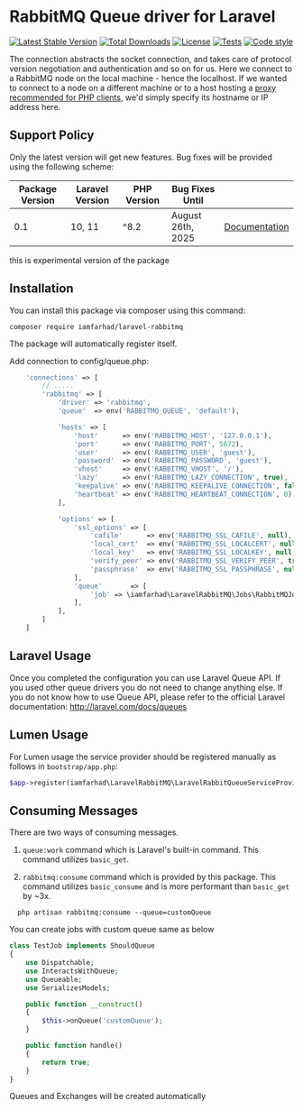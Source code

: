 # RabbitMQ Queue driver for Laravel


[![Latest Stable Version](https://poser.pugx.org/iamfarhad/laravel-rabbitmq/v/stable?format=flat-square)](https://packagist.org/packages/iamfarhad/laravel-rabbitmq)
[![Total Downloads](https://poser.pugx.org/iamfarhad/laravel-rabbitmq/downloads?format=flat-square)](https://packagist.org/packages/iamfarhad/laravel-rabbitmq)
[![License](https://poser.pugx.org/vladimir-yuldashev/laravel-queue-rabbitmq/license?format=flat-square)](https://packagist.org/packages/iamfarhad/laravel-rabbitmq)
[![Tests](https://github.com/iamfarhad/LaravelRabbitMQ/actions/workflows/tests.yml/badge.svg)](https://github.com/iamfarhad/LaravelRabbitMQ/actions/workflows/tests.yml)
[![Code style](https://github.com/iamfarhad/LaravelRabbitMQ/actions/workflows/code-style.yml/badge.svg)](https://github.com/iamfarhad/LaravelRabbitMQ/actions/workflows/code-style.yml)

The connection abstracts the socket connection, and takes care of protocol version negotiation and authentication and so
on for us. Here we connect to a RabbitMQ node on the local machine - hence the localhost. If we wanted to connect to a
node on a different machine or to a host hosting a [proxy recommended for PHP clients](https://github.com/cloudamqp/amqproxy), we'd simply specify its hostname
or IP address here.

## Support Policy

Only the latest version will get new features. Bug fixes will be provided using the following scheme:

| Package Version | Laravel Version | PHP Version | Bug Fixes Until   |                                                                                     |
|-----------------|-----------------|-------------|-------------------|-------------------------------------------------------------------------------------|
| 0.1               | 10, 11           | ^8.2        | August 26th, 2025 | [Documentation](https://github.com/iamfarhad/LaravelRabbitMQ/blob/master/README.md) |

this is experimental version of the package

## Installation

You can install this package via composer using this command:

```
composer require iamfarhad/laravel-rabbitmq
```

The package will automatically register itself.

Add connection to config/queue.php:

```php
    'connections' => [
        // .....
        'rabbitmq' => [
            'driver' => 'rabbitmq',
            'queue'  => env('RABBITMQ_QUEUE', 'default'),

            'hosts' => [
                'host'      => env('RABBITMQ_HOST', '127.0.0.1'),
                'port'      => env('RABBITMQ_PORT', 5672),
                'user'      => env('RABBITMQ_USER', 'guest'),
                'password'  => env('RABBITMQ_PASSWORD', 'guest'),
                'vhost'     => env('RABBITMQ_VHOST', '/'),
                'lazy'      => env('RABBITMQ_LAZY_CONNECTION', true),
                'keepalive' => env('RABBITMQ_KEEPALIVE_CONNECTION', false),
                'heartbeat' => env('RABBITMQ_HEARTBEAT_CONNECTION', 0),
            ],

            'options' => [
                'ssl_options' => [
                    'cafile'      => env('RABBITMQ_SSL_CAFILE', null),
                    'local_cert'  => env('RABBITMQ_SSL_LOCALCERT', null),
                    'local_key'   => env('RABBITMQ_SSL_LOCALKEY', null),
                    'verify_peer' => env('RABBITMQ_SSL_VERIFY_PEER', true),
                    'passphrase'  => env('RABBITMQ_SSL_PASSPHRASE', null),
                ],
                'queue'       => [
                    'job' => \iamfarhad\LaravelRabbitMQ\Jobs\RabbitMQJob::class,
                ],
            ],
        ]
    ]
```

## Laravel Usage

Once you completed the configuration you can use Laravel Queue API. If you used other queue drivers you do not need to
change anything else. If you do not know how to use Queue API, please refer to the official Laravel
documentation: http://laravel.com/docs/queues

## Lumen Usage

For Lumen usage the service provider should be registered manually as follows in `bootstrap/app.php`:

```php
$app->register(iamfarhad\LaravelRabbitMQ\LaravelRabbitQueueServiceProvider::class);
```

## Consuming Messages

There are two ways of consuming messages.

1. `queue:work` command which is Laravel's built-in command. This command utilizes `basic_get`.

2. `rabbitmq:consume` command which is provided by this package. This command utilizes `basic_consume` and is more
   performant than `basic_get` by ~3x.

```shell
  php artisan rabbitmq:consume --queue=customQueue
```

You can create jobs with custom queue same as below

```php
class TestJob implements ShouldQueue
{
    use Dispatchable;
    use InteractsWithQueue;
    use Queueable;
    use SerializesModels;

    public function __construct()
    {
        $this->onQueue('customQueue');
    }

    public function handle()
    {
        return true;
    }
}

```

Queues and Exchanges will be created automatically
